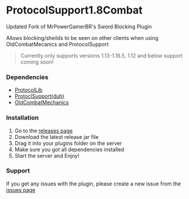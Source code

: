 # ProtocolSupport1.8Combat
Updated Fork of MrPowerGamerBR's Sword Blocking Plugin

Allows blocking/sheilds to be seen on other clients when using OldCombatMecanics and ProtocolSupport

> Currently only supports versions 1.13-1.16.5, 1.12 and below support coming soon!

### Dependencies
- [ProtocolLib](https://www.spigotmc.org/resources/protocollib.1997/)
- [ProtoclSupport(duh)](https://protocol.support/)
- [OldCombatMechanics](https://www.spigotmc.org/resources/oldcombatmechanics-disable-1-9-hit-cooldown.19510/)

### Installation

1. Go to the [releases page](https://github.com/codergautam/ProtocolSupport1.8Combat/releases)
2. Download the latest release jar file
3. Drag it into your plugins folder on the server
4. Make sure you got all dependencies installed
5. Start the server and Enjoy!

### Support
If you get any issues with the plugin, please create a new issue from the [issues page](https://github.com/codergautam/ProtocolSupport1.8Combat/issues)
